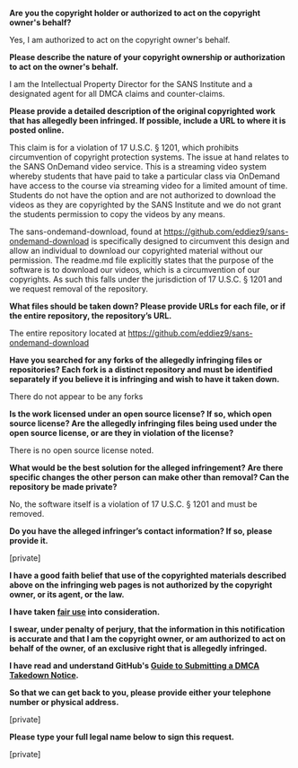 **Are you the copyright holder or authorized to act on the copyright owner's behalf?**

Yes, I am authorized to act on the copyright owner's behalf.

**Please describe the nature of your copyright ownership or authorization to act on the owner's behalf.**

I am the Intellectual Property Director for the SANS Institute and a designated agent for all DMCA claims and counter-claims.

**Please provide a detailed description of the original copyrighted work that has allegedly been infringed. If possible, include a URL to where it is posted online.**

This claim is for a violation of 17 U.S.C. § 1201, which prohibits circumvention of copyright protection systems. The issue at hand relates to the SANS OnDemand video service. This is a streaming video system whereby students that have paid to take a particular class via OnDemand have access to the course via streaming video for a limited amount of time. Students do not have the option and are not authorized to download the videos as they are copyrighted by the SANS Institute and we do not grant the students permission to copy the videos by any means.

The sans-ondemand-download, found at https://github.com/eddiez9/sans-ondemand-download is specifically designed to circumvent this design and allow an individual to download our copyrighted material without our permission. The readme.md file explicitly states that the purpose of the software is to download our videos, which is a circumvention of our copyrights. As such this falls under the jurisdiction of 17 U.S.C. § 1201 and we request removal of the repository.

**What files should be taken down? Please provide URLs for each file, or if the entire repository, the repository’s URL.**

The entire repository located at https://github.com/eddiez9/sans-ondemand-download

**Have you searched for any forks of the allegedly infringing files or repositories? Each fork is a distinct repository and must be identified separately if you believe it is infringing and wish to have it taken down.**

There do not appear to be any forks

**Is the work licensed under an open source license? If so, which open source license? Are the allegedly infringing files being used under the open source license, or are they in violation of the license?**

There is no open source license noted.

**What would be the best solution for the alleged infringement? Are there specific changes the other person can make other than removal? Can the repository be made private?**

No, the software itself is a violation of 17 U.S.C. § 1201 and must be removed.

**Do you have the alleged infringer’s contact information? If so, please provide it.**

[private]  

**I have a good faith belief that use of the copyrighted materials described above on the infringing web pages is not authorized by the copyright owner, or its agent, or the law.**

**I have taken <a href="https://www.lumendatabase.org/topics/22">fair use</a> into consideration.**

**I swear, under penalty of perjury, that the information in this notification is accurate and that I am the copyright owner, or am authorized to act on behalf of the owner, of an exclusive right that is allegedly infringed.**

**I have read and understand GitHub's <a href="https://docs.github.com/articles/guide-to-submitting-a-dmca-takedown-notice/">Guide to Submitting a DMCA Takedown Notice</a>.**

**So that we can get back to you, please provide either your telephone number or physical address.**

[private]  

**Please type your full legal name below to sign this request.**

[private]  
